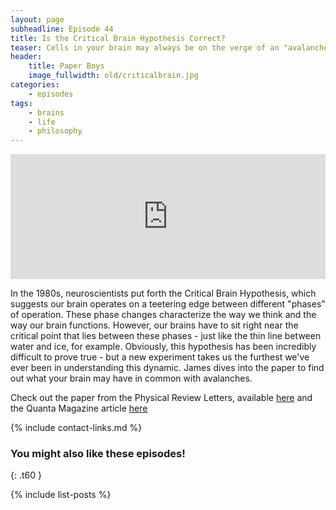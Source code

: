 ```yaml
---
layout: page
subheadline: Episode 44
title: Is the Critical Brain Hypothesis Correct?
teaser: Cells in your brain may always be on the verge of an "avalanche"...
header:
    title: Paper Boys
    image_fullwidth: old/criticalbrain.jpg
categories:
    - episodes
tags:
    - brains
    - life
    - philosophy
---
```


<iframe src="https://pinecast.com/player/67a22ea5-c25e-4753-a472-75e85a4f8753?theme=thick" seamless height="200" style="border:0" class="pinecast-embed" frameborder="0" width="100%"></iframe>

In the 1980s, neuroscientists put forth the Critical Brain Hypothesis, which suggests our brain operates on a teetering edge between different "phases" of operation. These phase changes characterize the way we think and the way our brain functions. However, our brains have to sit right near the critical point that lies between these phases - just like the thin line between water and ice, for example. Obviously, this hypothesis has been incredibly difficult to prove true - but a new experiment takes us the furthest we've ever been in understanding this dynamic. James dives into the paper to find out what your brain may have in common with avalanches.

Check out the paper from the Physical Review Letters, available [here](https://journals.aps.org/prl/abstract/10.1103/PhysRevLett.122.208101) and the Quanta Magazine article [here](https://www.quantamagazine.org/do-brains-operate-at-a-tipping-point-new-clues-and-complications-20190610/)
	
{% include contact-links.md %}


### You might also like these episodes!
{: .t60 }

{% include list-posts %}



